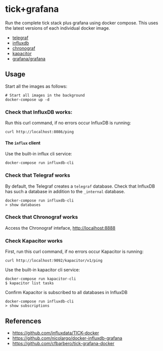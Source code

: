 # tick+grafana

Run the complete tick stack plus grafana using docker compose.  This uses the latest versions of each individual docker image.

- [telegraf](https://hub.docker.com/_/telegraf/)
- [influxdb](https://hub.docker.com/_/influxdb/)
- [chronograf](https://hub.docker.com/_/chronograf/)
- [kapacitor](https://hub.docker.com/_/kapacitor/)
- [grafana/grafana](https://hub.docker.com/r/grafana/grafana/)

## Usage

Start all the images as follows:

    # Start all images in the background
    docker-compose up -d

### Check that InfluxDB works:

Run this curl command, if no errors occur InfluxDB is running:

    curl http://localhost:8086/ping

#### The `influx` client

Use the built-in influx cli service:

    docker-compose run influxdb-cli

### Check that Telegraf works

By default, the Telegraf creates a `telegraf` database.
Check that InfluxDB has such a database in addition to the `_internal` database.

    docker-compose run influxdb-cli
    > show databases

### Check that Chronograf works

Access the Chronograf inteface, [http://localhost:8888](http://localhost:8888)

### Check Kapacitor works

First, run this curl command, if no errors occur Kapacitor is running:

    curl http://localhost:9092/kapacitor/v1/ping

Use the built-in kapacitor cli service:

    docker-compose run kapacitor-cli
    $ kapacitor list tasks

Confirm Kapacitor is subscribed to all databases in InfluxDB

    docker-compose run influxdb-cli
    > show subscriptions

## References

- <https://github.com/influxdata/TICK-docker>
- <https://github.com/nicolargo/docker-influxdb-grafana>
- <https://github.com/cfbarbero/tick-grafana-docker>
